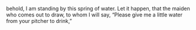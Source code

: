 behold, I am standing by this spring of water. Let it happen, that the maiden who comes out to draw, to whom I will say, “Please give me a little water from your pitcher to drink,”